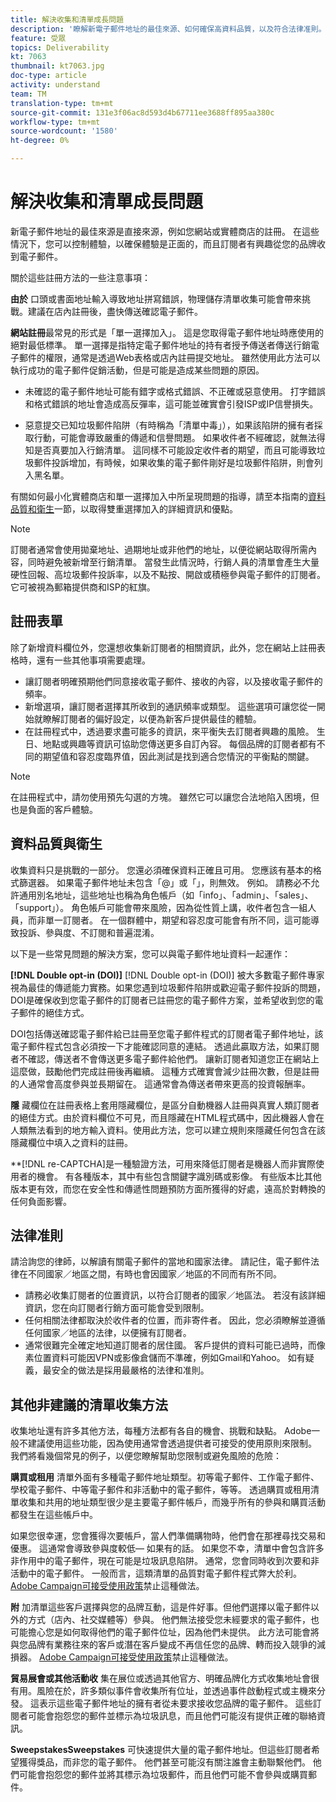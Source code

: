 ```yaml
---
title: 解決收集和清單成長問題
description: '瞭解新電子郵件地址的最佳來源、如何確保高資料品質，以及符合法律准則。 '
feature: 受眾
topics: Deliverability
kt: 7063
thumbnail: kt7063.jpg
doc-type: article
activity: understand
team: TM
translation-type: tm+mt
source-git-commit: 131e3f06ac8d593d4b67711ee3688ff895aa380c
workflow-type: tm+mt
source-wordcount: '1580'
ht-degree: 0%

---
```



# 解決收集和清單成長問題

新電子郵件地址的最佳來源是直接來源，例如您網站或實體商店的註冊。 在這些情況下，您可以控制體驗，以確保體驗是正面的，而且訂閱者有興趣從您的品牌收到電子郵件。

關於這些註冊方法的一些注意事項：

**由於** 口頭或書面地址輸入導致地址拼寫錯誤，物理儲存清單收集可能會帶來挑戰。建議在店內註冊後，盡快傳送確認電子郵件。

**網站註冊**&#x200B;最常見的形式是「單一選擇加入」。 這是您取得電子郵件地址時應使用的絕對最低標準。 單一選擇是指特定電子郵件地址的持有者授予傳送者傳送行銷電子郵件的權限，通常是透過Web表格或店內註冊提交地址。 雖然使用此方法可以執行成功的電子郵件促銷活動，但是可能是造成某些問題的原因。

* 未確認的電子郵件地址可能有錯字或格式錯誤、不正確或惡意使用。 打字錯誤和格式錯誤的地址會造成高反彈率，這可能並確實會引發ISP或IP信譽損失。

* 惡意提交已知垃圾郵件陷阱（有時稱為「清單中毒」），如果該陷阱的擁有者採取行動，可能會導致嚴重的傳遞和信譽問題。 如果收件者不經確認，就無法得知是否真要加入行銷清單。 這同樣不可能設定收件者的期望，而且可能導致垃圾郵件投訴增加，有時候，如果收集的電子郵件剛好是垃圾郵件陷阱，則會列入黑名單。

有關如何最小化實體商店和單一選擇加入中所呈現問題的指導，請至本指南的[資料品質和衛生](#data-quality-and-hygiene)一節，以取得雙重選擇加入的詳細資訊和優點。

>[!NOTE]
>
>訂閱者通常會使用拋棄地址、過期地址或非他們的地址，以便從網站取得所需內容，同時避免被新增至行銷清單。 當發生此情況時，行銷人員的清單會產生大量硬性回報、高垃圾郵件投訴率，以及不點按、開啟或積極參與電子郵件的訂閱者。 它可被視為郵箱提供商和ISP的紅旗。

## 註冊表單

除了新增資料欄位外，您還想收集新訂閱者的相關資訊，此外，您在網站上註冊表格時，還有一些其他事項需要處理。

* 讓訂閱者明確預期他們同意接收電子郵件、接收的內容，以及接收電子郵件的頻率。
* 新增選項，讓訂閱者選擇其所收到的通訊頻率或類型。 這些選項可讓您從一開始就瞭解訂閱者的偏好設定，以便為新客戶提供最佳的體驗。
* 在註冊程式中，透過要求盡可能多的資訊，來平衡失去訂閱者興趣的風險。 生日、地點或興趣等資訊可協助您傳送更多自訂內容。 每個品牌的訂閱者都有不同的期望值和容忍度臨界值，因此測試是找到適合您情況的平衡點的關鍵。

>[!NOTE]
>
> 在註冊程式中，請勿使用預先勾選的方塊。 雖然它可以讓您合法地陷入困境，但也是負面的客戶體驗。

## 資料品質與衛生

收集資料只是挑戰的一部分。 您還必須確保資料正確且可用。 您應該有基本的格式篩選器。 如果電子郵件地址未包含「@」或「」，則無效。 例如。 請務必不允許通用別名地址，這些地址也稱為角色帳戶（如「info」、「admin」、「sales」、「support」）。 角色帳戶可能會帶來風險，因為從性質上講，收件者包含一組人員，而非單一訂閱者。 在一個群體中，期望和容忍度可能會有所不同，這可能導致投訴、參與度、不訂閱和普遍混淆。

以下是一些常見問題的解決方案，您可以與電子郵件地址資料一起運作：

**[!DNL Double opt-in (DOI)]**
[!DNL Double opt-in (DOI)] 被大多數電子郵件專家視為最佳的傳遞能力實務。如果您遇到垃圾郵件陷阱或歡迎電子郵件投訴的問題，DOI是確保收到您電子郵件的訂閱者已註冊您的電子郵件方案，並希望收到您的電子郵件的絕佳方式。

DOI包括傳送確認電子郵件給已註冊至您電子郵件程式的訂閱者電子郵件地址，該電子郵件程式包含必須按一下才能確認同意的連結。 透過此贏取方法，如果訂閱者不確認，傳送者不會傳送更多電子郵件給他們。 讓新訂閱者知道您正在網站上這麼做，鼓勵他們完成註冊後再繼續。 這種方式確實會減少註冊次數，但是註冊的人通常會高度參與並長期留在。 這通常會為傳送者帶來更高的投資報酬率。

**隱**
藏欄位在註冊表格上套用隱藏欄位，是區分自動機器人註冊與真實人類訂閱者的絕佳方式。由於資料欄位不可見，而且隱藏在HTML程式碼中，因此機器人會在人類無法看到的地方輸入資料。使用此方法，您可以建立規則來隱藏任何包含在該隱藏欄位中填入之資料的註冊。

**[!DNL re-CAPTCHA]是一種驗證方法，可用來降低訂閱者是機器人而非實際使用者的機會。 有各種版本，其中有些包含關鍵字識別碼或影像。 有些版本比其他版本更有效，而您在安全性和傳遞性問題預防方面所獲得的好處，遠高於對轉換的任何負面影響。

## 法律准則

請洽詢您的律師，以解讀有關電子郵件的當地和國家法律。 請記住，電子郵件法律在不同國家／地區之間，有時也會因國家／地區的不同而有所不同。

* 請務必收集訂閱者的位置資訊，以符合訂閱者的國家／地區法。 若沒有該詳細資訊，您在向訂閱者行銷方面可能會受到限制。
* 任何相關法律都取決於收件者的位置，而非寄件者。 因此，您必須瞭解並遵循任何國家／地區的法律，以便擁有訂閱者。
* 通常很難完全確定地知道訂閱者的居住國。 客戶提供的資料可能已過時，而像素位置資料可能因VPN或影像倉儲而不準確，例如Gmail和Yahoo。 如有疑義，最安全的做法是採用最嚴格的法律和准則。

## 其他非建議的清單收集方法

收集地址還有許多其他方法，每種方法都有各自的機會、挑戰和缺點。 Adobe一般不建議使用這些功能，因為使用通常會透過提供者可接受的使用原則來限制。 我們將看幾個常見的例子，以便您瞭解幫助您限制或避免風險的危險：

**購買或租用**
清單外面有多種電子郵件地址類型。初等電子郵件、工作電子郵件、學校電子郵件、中等電子郵件和非活動中的電子郵件，等等。 透過購買或租用清單收集和共用的地址類型很少是主要電子郵件帳戶，而幾乎所有的參與和購買活動都發生在這些帳戶中。

如果您很幸運，您會獲得次要帳戶，當人們準備購物時，他們會在那裡尋找交易和優惠。 這通常會導致參與度較低— 如果有的話。 如果您不幸，清單中會包含許多非作用中的電子郵件，現在可能是垃圾訊息陷阱。 通常，您會同時收到次要和非活動中的電子郵件。 一般而言，這類清單的品質對電子郵件程式弊大於利。 [Adobe Campaign可接受使用政策](https://www.adobe.com/legal/terms/aup.html)禁止這種做法。

**附**
加清單這些客戶選擇與您的品牌互動，這是件好事。但他們選擇以電子郵件以外的方式（店內、社交媒體等）參與。 他們無法接受您未經要求的電子郵件，也可能擔心您是如何取得他們的電子郵件位址，因為他們未提供。 此方法可能會將與您品牌有業務往來的客戶或潛在客戶變成不再信任您的品牌、轉而投入競爭的減損器。 [Adobe Campaign可接受使用政策](https://www.adobe.com/legal/terms/aup.html)禁止這種做法。

**貿易展會或其他活動收**
集在展位或透過其他官方、明確品牌化方式收集地址會很有用。風險在於，許多類似事件會收集所有位址，並透過事件啟動程式或主機來分發。 這表示這些電子郵件地址的擁有者從未要求接收您品牌的電子郵件。 這些訂閱者可能會抱怨您的郵件並標示為垃圾訊息，而且他們可能沒有提供正確的聯絡資訊。

**SweepstakesSweepstakes**
可快速提供大量的電子郵件地址。但這些訂閱者希望獲得獎品，而非您的電子郵件。 他們甚至可能沒有關注誰會主動聯繫他們。 他們可能會抱怨您的郵件並將其標示為垃圾郵件，而且他們可能不會參與或購買郵件。
